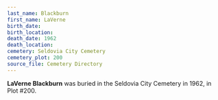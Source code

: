 ```yaml
---
last_name: Blackburn
first_name: LaVerne
birth_date:
birth_location:
death_date: 1962
death_location:
cemetery: Seldovia City Cemetery
cemetery_plot: 200
source_file: Cemetery Directory
---
```

**LaVerne   Blackburn** was buried in the Seldovia City Cemetery in 1962, in Plot #200.
